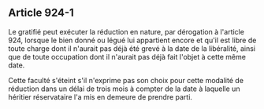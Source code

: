 Article 924-1
----
Le gratifié peut exécuter la réduction en nature, par dérogation à l'article
924, lorsque le bien donné ou légué lui appartient encore et qu'il est libre de
toute charge dont il n'aurait pas déjà été grevé à la date de la libéralité,
ainsi que de toute occupation dont il n'aurait pas déjà fait l'objet à cette
même date.

Cette faculté s'éteint s'il n'exprime pas son choix pour cette modalité de
réduction dans un délai de trois mois à compter de la date à laquelle un
héritier réservataire l'a mis en demeure de prendre parti.
